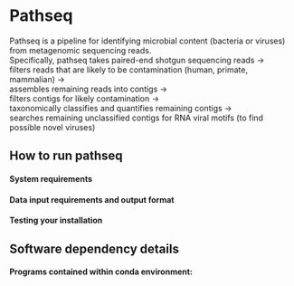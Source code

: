 # Pathseq
Pathseq is a pipeline for identifying microbial content (bacteria or viruses) from metagenomic sequencing reads.\
Specifically, pathseq takes paired-end shotgun sequencing reads ->\
filters reads that are likely to be contamination (human, primate, mammalian) ->\
assembles remaining reads into contigs ->\
filters contigs for likely contamination ->\
taxonomically classifies and quantifies remaining contigs ->\
searches remaining unclassified contigs for RNA viral motifs (to find possible novel viruses)

## How to run pathseq
#### System requirements
#### Data input requirements and output format
#### Testing your installation

## Software dependency details
#### Programs contained within conda environment:
